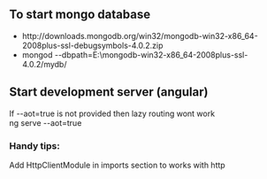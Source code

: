 ## To start mongo database 
<ul>
    <li>http://downloads.mongodb.org/win32/mongodb-win32-x86_64-2008plus-ssl-debugsymbols-4.0.2.zip</li>
    <li>mongod --dbpath=E:\mongodb-win32-x86_64-2008plus-ssl-4.0.2/mydb/</li>
</ul>

## Start development server (angular)
If --aot=true is not provided then lazy routing wont work<br>
ng serve --aot=true

### Handy tips: 
Add HttpClientModule in imports section to works with http




